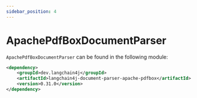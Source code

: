 ```yaml
---
sidebar_position: 4
---
```


# ApachePdfBoxDocumentParser

`ApachePdfBoxDocumentParser` can be found in the following module:
```xml
<dependency>
    <groupId>dev.langchain4j</groupId>
    <artifactId>langchain4j-document-parser-apache-pdfbox</artifactId>
    <version>0.31.0</version>
</dependency>
```